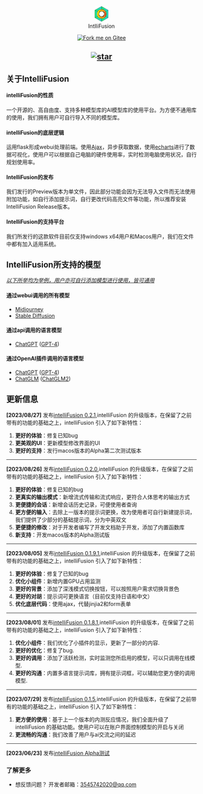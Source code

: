 <div align="center"><img src="res/IntelliFusion_icon_Sketch_20230923f_small.png" width="7%"></div>
<div align="center">IntlliFusion</div>

<div align="center">

[![Fork me on Gitee](https://gitee.com/argonserver/IntelliFusion/widgets/widget_6.svg?color=00d4d4)](https://gitee.com/argonserver/IntelliFusion)</div>

<div align="center">

[![star](https://gitee.com/argonserver/IntelliFusion/badge/star.svg?theme=gray)](https://gitee.com/argonserver/IntelliFusion/stargazers)</div>
----
## 关于IntelliFusion
#### intelliFusion的性质
一个开源的、高自由度、支持多种模型库的AI模型库的使用平台。为方便不通用库的使用，我们拥有用户可自行导入不同的模型库。
#### intelliFusion的底层逻辑 
运用flask形成webui处理前端。使用[Ajax](https://encyclopedia.thefreedictionary.com/Ajax+(programming))，异步获取数据，使用[echarts](https://echarts.apache.org)进行了数据可视化，使用户可以根据自己电脑的硬件使用率，实时检测电脑使用状况，自行规划使用率。
#### IntelliFusion的发布
我们发行的Preview版本为单文件，因此部分功能会因为无法导入文件而无法使用附加功能，如自行添加提示词，自行更改代码高亮文件等功能，所以推荐安装IntelliFusion Release版本。
#### IntelliFusion的支持平台
我们所发行的这款软件目前仅支持windows x64用户和Macos用户，我们在文件中都有加入适用系统。

## IntelliFusion所支持的模型
*<u>以下所举均为举例，用户亦可自行添加模型进行使用，皆可通用</u>*

#### 通过webui调用的所有模型
- [Midjourney](https://www.midjourney.com)
- [Stable Diffusion](https://stability.ai)

#### 通过api调用的语言模型
- [ChatGPT](https://chat.openai.com) ([GPT-4](https://openai.com/product/gpt-4))

#### 通过OpenAI插件调用的语言模型
- [ChatGPT](https://chat.openai.com) ([GPT-4](https://openai.com/product/gpt-4))
- [ChatGLM](https://github.com/THUDM/ChatGLM-6B) ([ChatGLM2](https://github.com/THUDM/ChatGLM2-6B))

## 更新信息
**[2023/08/27]** 发布[intelliFusion 0.2.1](https://github.com/hcl595/IntelliFusion/releases/tag/Rel.0.2.1),intelliFusion 的升级版本，在保留了之前带有的功能的基础之上，intelliFusion 引入了如下新特性：

1. **更好的体验**：修复已知bug
2. **更美观的UI**：更新模型修改界面的UI
3. **更好的支持**：发行macos版本的Alpha第二次测试版本

----
**[2023/08/26]** 发布[intelliFusion 0.2.0](https://github.com/hcl595/IntelliFusion/releases/tag/pre0.2.0),intelliFusion 的升级版本，在保留了之前带有的功能的基础之上，intelliFusion 引入了如下新特性：

1. **更好的体验**：修复已知的bug
2. **更真实的输出模式**：新增流式传输和流式响应，更符合人体思考的输出方式
3. **更便捷的会话**：新增会话历史记录，可便使用者查询
4. **更方便的输入**：去除上一版本的提示词更换，改为使用者可自行新建提示词，我们提供了少部分的基础提示词，分为中英双文
5. **更便捷的修改**：对于开发者编写了开发文档助于开发，添加了内置函数库
6. **新支持**：开发macos版本的Alpha测试版

----
**[2023/08/05]** 发布[intelliFusion 0.1.9.1](https://github.com/hcl595/IntelliFusion/releases/tag/0.1.9.1-alpha),intelliFusion 的升级版本，在保留了之前带有的功能的基础之上，intelliFusion 引入了如下新特性：

1. **更好的体验**：修复了已知的bug
2. **优化小组件**：新增内置GPU占用监测
3. **更好的背景**：添加了深浅模式切换按钮，可以按照用户需求切换背景色
4. **更好的对胡**：提示词可更换语言（目前仅支持日语和中文）
5. **优化底层代码**：使用ajax，代替jinjia2和form表单

----
**[2023/08/01]** 发布[intelliFusion 0.1.8.1](https://github.com/hcl595/IntelliFusion/releases/tag/0.1.8.1),intelliFusion 的升级版本，在保留了之前带有的功能的基础之上，intelliFusion 引入了如下新特性：

1. **优化小组件**：我们优化了小插件的显示，更新了一部分的内容.
2. **更好的优化**：修复了bug.
3. **更好的调用**：添加了活跃检测，实时监测您所启用的模型，可以只调用在线模型.
4. **更好的沟通**：内置多语言提示词库，拥有提示词框，可以辅助您更方便的调用模型.

----
**[2023/07/29]** 发布[intelliFusion 0.1.5](https://github.com/hcl595/IntelliFusion/releases/tag/0.1.5),intelliFusion 的升级版本，在保留了之前带有的功能的基础之上，intelliFusion 引入了如下新特性：

1. **更方便的使用**：基于上一个版本的内测反应情况，我们全面升级了 intelliFusion 的基础功能。使用户可以在账户界面控制模型的开启与关闭
2. **更流畅的沟通**：我们改善了用户与ai交流之间的延迟

----
**[2023/06/23]** 发布[intelliFusion Alpha测试](https://github.com/hcl595/IntelliFusion/releases/tag/alpha)

### 了解更多

- 想反馈问题？ 开发者邮箱：3545742020@qq.com